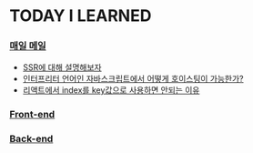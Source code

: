 # TODAY I LEARNED

### [매일 메일](https://github.com/ydw1996/TIL/tree/main/maeil-mail)

-   [SSR에 대해 설명해보자](https://github.com/ydw1996/TIL/tree/main/maeil-mail/20241228.md)
-   [인터프리터 언어인 자바스크립트에서 어떻게 호이스팅이 가능한가?](https://github.com/ydw1996/TIL/tree/main/maeil-mail/20241229.md)
-   [리액트에서 index를 key값으로 사용하면 안되는 이유](https://github.com/ydw1996/TIL/tree/main/maeil-mail/20241230.md)

### [Front-end](https://github.com/ydw1996/TIL/tree/main/front-end)

### [Back-end](https://github.com/ydw1996/TIL/tree/main/back-end)
